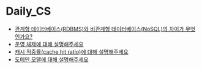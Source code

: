 # Daily_CS

- <a href="https://github.com/jilpoom/Daily_CS/issues/1">관계형 데이터베이스(RDBMS)와 비관계형 데이터베이스(NoSQL)의 차이가 무엇인가요?</a>
- <a href="https://github.com/jilpoom/Daily_CS/issues/2">운영 체제에 대해 설명해주세요</a>
- <a href="https://github.com/jilpoom/Daily_CS/issues/3">캐시 적중률(cache hit ratio)에 대해 설명해주세요</a>
- <a href="https://github.com/jilpoom/Daily_CS/issues/4">도메인 모델에 대해 설명해주세요</a>
